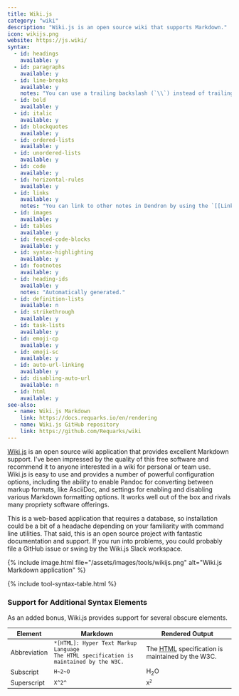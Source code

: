 ```yaml
---
title: Wiki.js
category: "wiki"
description: "Wiki.js is an open source wiki that supports Markdown."
icon: wikijs.png
website: https://js.wiki/
syntax:
  - id: headings
    available: y
  - id: paragraphs
    available: y
  - id: line-breaks
    available: y
    notes: "You can use a trailing backslash (`\\`) instead of trailing whitespace."
  - id: bold
    available: y
  - id: italic
    available: y
  - id: blockquotes
    available: y
  - id: ordered-lists
    available: y
  - id: unordered-lists
    available: y
  - id: code
    available: y
  - id: horizontal-rules
    available: y
  - id: links
    available: y
    notes: "You can link to other notes in Dendron by using the `[[Link name|filename]]` syntax."
  - id: images
    available: y
  - id: tables
    available: y
  - id: fenced-code-blocks
    available: y
  - id: syntax-highlighting
    available: y
  - id: footnotes
    available: y
  - id: heading-ids
    available: y
    notes: "Automatically generated."
  - id: definition-lists
    available: n
  - id: strikethrough
    available: y
  - id: task-lists
    available: y
  - id: emoji-cp
    available: y
  - id: emoji-sc
    available: y
  - id: auto-url-linking
    available: y
  - id: disabling-auto-url
    available: n
  - id: html
    available: y
see-also:
  - name: Wiki.js Markdown
    link: https://docs.requarks.io/en/rendering
  - name: Wiki.js GitHub repository
    link: https://github.com/Requarks/wiki
---
```


[Wiki.js](https://js.wiki/) is an open source wiki application that provides excellent Markdown support. I've been impressed by the quality of this free software and recommend it to anyone interested in a wiki for personal or team use. Wiki.js is easy to use and provides a number of powerful configuration options, including the ability to enable Pandoc for converting between markup formats, like AsciiDoc, and settings for enabling and disabling various Markdown formatting options. It works well out of the box and rivals many propriety software offerings.

This is a web-based application that requires a database, so installation could be a bit of a headache depending on your familiarity with command line utilities. That said, this is an open source project with fantastic documentation and support. If you run into problems, you could probably file a GitHub issue or swing by the Wiki.js Slack workspace.

{% include image.html file="/assets/images/tools/wikijs.png" alt="Wiki.js Markdown application" %}

{% include tool-syntax-table.html %}

### Support for Additional Syntax Elements

As an added bonus, Wiki.js provides support for several obscure elements.

<table class="table table-bordered" style="font-size: 14px">
  <thead class="thead-light">
    <tr>
      <th>Element</th>
      <th>Markdown</th>
      <th>Rendered Output</th>
    </tr>
  </thead>
  <tbody>
    <tr>
      <td>Abbreviation</td>
      <td><code>*[HTML]: Hyper Text Markup Language</code><br>
      <code>The HTML specification is maintained by the W3C.</code></td>
      <td>The <abbr title="Hyper Text Markup Language">HTML</abbr> specification
is maintained by the W3C.</td>
    </tr>
    <tr>
      <td>Subscript</td>
      <td><code>H~2~O</code></td>
      <td>H<sub>2</sub>O</td>
    </tr>
    <tr>
      <td>Superscript</td>
      <td><code>X^2^</code></td>
      <td><code>X<sup>2</sup></code></td>
    </tr>
  </tbody>
</table>